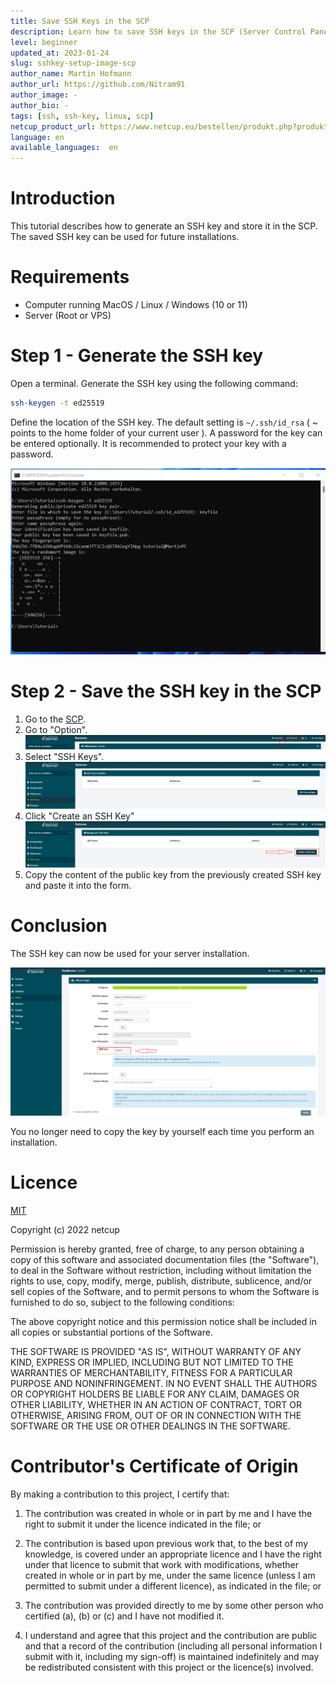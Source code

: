 ```yaml
---
title: Save SSH Keys in the SCP
description: Learn how to save SSH keys in the SCP (Server Control Panel).
level: beginner
updated_at: 2023-01-24
slug: sshkey-setup-image-scp
author_name: Martin Hofmann
author_url: https://github.com/Nitram91
author_image: -
author_bio: -
tags: [ssh, ssh-key, linux, scp] 
netcup_product_url: https://www.netcup.eu/bestellen/produkt.php?produkt=2991
language: en
available_languages:  en
---
```


# Introduction
This tutorial describes how to generate an SSH key and store it in the SCP.
The saved SSH key can be used for future installations.

# Requirements

* Computer running MacOS / Linux / Windows (10 or 11) 
* Server (Root or VPS)

# Step 1 - Generate the SSH key

Open a terminal.
Generate the SSH key using the following command:

```bash
ssh-keygen -t ed25519
```
Define the location of the SSH key.
The default setting is `~/.ssh/id_rsa` ( ~ points to the home folder of your current user ).
A password for the key can be entered optionally. It is recommended to protect your key with a password.

![Generate ssh-key](images/ssh-keygen.png)

# Step 2 - Save the SSH key in the SCP

1. Go to the [SCP](https://servercontrolpanel.de).
2. Go to "Option".
![SCP Optionen](images/scp_optionen.png)
3. Select "SSH Keys".
![SCP Optionen SSH Keys](images/scp_optionen_ssh_key.png)
4. Click "Create an SSH Key"
![SCP create SSH Keys](images/scp_options_create_ssh_key.png)
5. Copy the content of the public key from the previously created SSH key and paste it into the form.


# Conclusion

The SSH key can now be used for your server installation.

![SCP media install with ssh-key](images/scp_media_install_ssh-key.png)

You no longer need to copy the key by yourself each time you perform an installation. 

# Licence

[MIT](https://github.com/netcup-community/community-tutorials/blob/main/LICENSE)

Copyright (c) 2022 netcup

Permission is hereby granted, free of charge, to any person obtaining a copy of this software and associated documentation files (the "Software"), to deal in the Software without restriction, including without limitation the rights to use, copy, modify, merge, publish, distribute, sublicence, and/or sell copies of the Software, and to permit persons to whom the Software is furnished to do so, subject to the following conditions:

The above copyright notice and this permission notice shall be included in all copies or substantial portions of the Software.

THE SOFTWARE IS PROVIDED "AS IS", WITHOUT WARRANTY OF ANY KIND, EXPRESS OR IMPLIED, INCLUDING BUT NOT LIMITED TO THE WARRANTIES OF MERCHANTABILITY, FITNESS FOR A PARTICULAR PURPOSE AND NONINFRINGEMENT. IN NO EVENT SHALL THE AUTHORS OR COPYRIGHT HOLDERS BE LIABLE FOR ANY CLAIM, DAMAGES OR OTHER LIABILITY, WHETHER IN AN ACTION OF CONTRACT, TORT OR OTHERWISE, ARISING FROM, OUT OF OR IN CONNECTION WITH THE SOFTWARE OR THE USE OR OTHER DEALINGS IN THE SOFTWARE.

# Contributor's Certificate of Origin
By making a contribution to this project, I certify that:

 1) The contribution was created in whole or in part by me and I have the right to submit it under the licence indicated in the file; or

 2) The contribution is based upon previous work that, to the best of my knowledge, is covered under an appropriate licence and I have the right under that licence to submit that work with modifications, whether created in whole or in part by me, under the same licence (unless I am permitted to submit under a different licence), as indicated in the file; or

 3) The contribution was provided directly to me by some other person who certified (a), (b) or (c) and I have not modified it.

 4) I understand and agree that this project and the contribution are public and that a record of the contribution (including all personal information I submit with it, including my sign-off) is maintained indefinitely and may be redistributed consistent with this project or the licence(s) involved.
